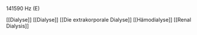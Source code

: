 141590 Hz (E)

[[Dialyse]]
[[Dialyse]]
[[Die extrakorporale Dialyse]]
[[Hämodialyse]]
[[Renal Dialysis]]